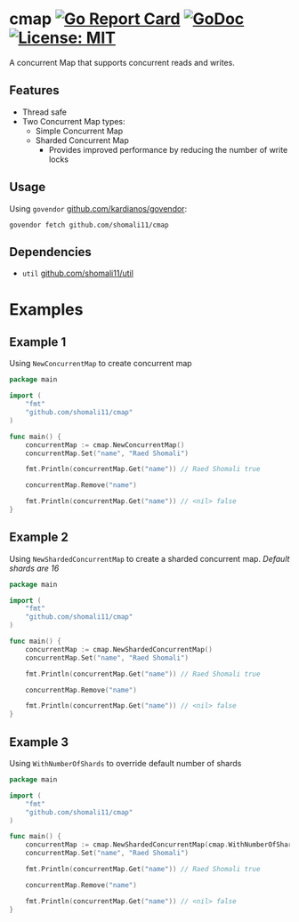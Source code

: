 # cmap [![Go Report Card](https://goreportcard.com/badge/github.com/shomali11/cmap)](https://goreportcard.com/report/github.com/shomali11/cmap) [![GoDoc](https://godoc.org/github.com/shomali11/cmap?status.svg)](https://godoc.org/github.com/shomali11/cmap) [![License: MIT](https://img.shields.io/badge/License-MIT-yellow.svg)](https://opensource.org/licenses/MIT)

A concurrent Map that supports concurrent reads and writes.

## Features

* Thread safe
* Two Concurrent Map types:
    * Simple Concurrent Map
    * Sharded Concurrent Map
        * Provides improved performance by reducing the number of write locks

## Usage

Using `govendor` [github.com/kardianos/govendor](https://github.com/kardianos/govendor):

```
govendor fetch github.com/shomali11/cmap
```

## Dependencies

* `util` [github.com/shomali11/util](https://github.com/shomali11/util)

# Examples

## Example 1

Using `NewConcurrentMap` to create concurrent map

```go
package main

import (
	"fmt"
	"github.com/shomali11/cmap"
)

func main() {
	concurrentMap := cmap.NewConcurrentMap()
	concurrentMap.Set("name", "Raed Shomali")

	fmt.Println(concurrentMap.Get("name")) // Raed Shomali true

	concurrentMap.Remove("name")

	fmt.Println(concurrentMap.Get("name")) // <nil> false
}
```

## Example 2

Using `NewShardedConcurrentMap` to create a sharded concurrent map. _Default shards are 16_

```go
package main

import (
	"fmt"
	"github.com/shomali11/cmap"
)

func main() {
	concurrentMap := cmap.NewShardedConcurrentMap()
	concurrentMap.Set("name", "Raed Shomali")

	fmt.Println(concurrentMap.Get("name")) // Raed Shomali true

	concurrentMap.Remove("name")

	fmt.Println(concurrentMap.Get("name")) // <nil> false
}
```

## Example 3

Using `WithNumberOfShards` to override default number of shards

```go
package main

import (
	"fmt"
	"github.com/shomali11/cmap"
)

func main() {
	concurrentMap := cmap.NewShardedConcurrentMap(cmap.WithNumberOfShards(100))
	concurrentMap.Set("name", "Raed Shomali")

	fmt.Println(concurrentMap.Get("name")) // Raed Shomali true

	concurrentMap.Remove("name")

	fmt.Println(concurrentMap.Get("name")) // <nil> false
}
```